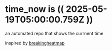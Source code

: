 # time_now is (( 2025-05-19T05:00:00.759Z ))

an automated repo that shows the currnent time

inspired by [breakingheatmap](https://github.com/breakingheatmap/breakingheatmap)